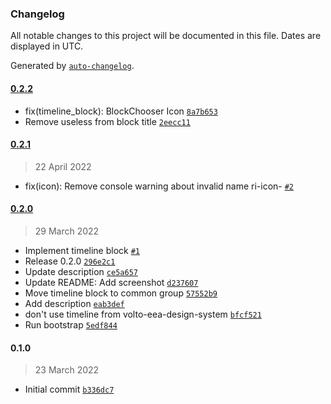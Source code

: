 ### Changelog

All notable changes to this project will be documented in this file. Dates are displayed in UTC.

Generated by [`auto-changelog`](https://github.com/CookPete/auto-changelog).

#### [0.2.2](https://github.com/eea/volto-timeline-block/compare/0.2.1...0.2.2)

- fix(timeline_block): BlockChooser Icon [`8a7b653`](https://github.com/eea/volto-timeline-block/commit/8a7b653a3f9fb9083e06b65860e6fbe73a19969b)
- Remove useless  from block title [`2eecc11`](https://github.com/eea/volto-timeline-block/commit/2eecc11c3e1791b222ebcceae691ec6e92854a4e)

#### [0.2.1](https://github.com/eea/volto-timeline-block/compare/0.2.0...0.2.1)

> 22 April 2022

- fix(icon): Remove console warning about invalid name ri-icon- [`#2`](https://github.com/eea/volto-timeline-block/pull/2)

#### [0.2.0](https://github.com/eea/volto-timeline-block/compare/0.1.0...0.2.0)

> 29 March 2022

- Implement timeline block [`#1`](https://github.com/eea/volto-timeline-block/pull/1)
- Release 0.2.0 [`296e2c1`](https://github.com/eea/volto-timeline-block/commit/296e2c1247bb12c71d03cb294a1bf5bc6b5332f4)
- Update description [`ce5a657`](https://github.com/eea/volto-timeline-block/commit/ce5a657d3f3f692b0e36345b2153179866881fab)
- Update README: Add screenshot [`d237607`](https://github.com/eea/volto-timeline-block/commit/d237607c843f12e3692a87b8cdef6ff7f751300d)
- Move timeline block to common group [`57552b9`](https://github.com/eea/volto-timeline-block/commit/57552b9641aa7458acf3432ccfd37590758db5b0)
- Add description [`eab3def`](https://github.com/eea/volto-timeline-block/commit/eab3def6d3ea273252e4881ca448643eb8eb6d25)
- don't use timeline from volto-eea-design-system [`bfcf521`](https://github.com/eea/volto-timeline-block/commit/bfcf52143f656b908f12b3374cc3d596b35fc1f7)
- Run bootstrap [`5edf844`](https://github.com/eea/volto-timeline-block/commit/5edf844a3a00cb9b5a40cd2bed0a9fea49f5c841)

#### 0.1.0

> 23 March 2022

- Initial commit [`b336dc7`](https://github.com/eea/volto-timeline-block/commit/b336dc76bdfad08e161f67312053a44570584e40)
